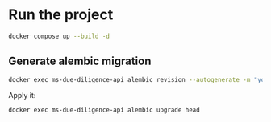 # Run the project

```bash
docker compose up --build -d
```

## Generate alembic migration

```bash
docker exec ms-due-diligence-api alembic revision --autogenerate -m "your message"
```

Apply it:

```bash
docker exec ms-due-diligence-api alembic upgrade head
```

